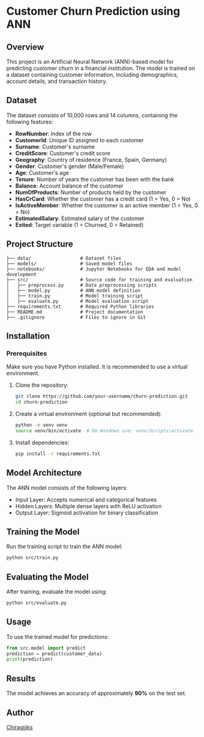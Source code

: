 # Customer Churn Prediction using ANN

## Overview

This project is an Artificial Neural Network (ANN)-based model for predicting customer churn in a financial institution. The model is trained on a dataset containing customer information, including demographics, account details, and transaction history.

## Dataset

The dataset consists of 10,000 rows and 14 columns, containing the following features:

- **RowNumber**: Index of the row
- **CustomerId**: Unique ID assigned to each customer
- **Surname**: Customer's surname
- **CreditScore**: Customer's credit score
- **Geography**: Country of residence (France, Spain, Germany)
- **Gender**: Customer's gender (Male/Female)
- **Age**: Customer's age
- **Tenure**: Number of years the customer has been with the bank
- **Balance**: Account balance of the customer
- **NumOfProducts**: Number of products held by the customer
- **HasCrCard**: Whether the customer has a credit card (1 = Yes, 0 = No)
- **IsActiveMember**: Whether the customer is an active member (1 = Yes, 0 = No)
- **EstimatedSalary**: Estimated salary of the customer
- **Exited**: Target variable (1 = Churned, 0 = Retained)

## Project Structure

```
├── data/                  # Dataset files
├── models/                # Saved model files
├── notebooks/             # Jupyter Notebooks for EDA and model development
├── src/                   # Source code for training and evaluation
│   ├── preprocess.py      # Data preprocessing scripts
│   ├── model.py           # ANN model definition
│   ├── train.py           # Model training script
│   ├── evaluate.py        # Model evaluation script
├── requirements.txt       # Required Python libraries
├── README.md              # Project documentation
├── .gitignore             # Files to ignore in Git
```

## Installation

### Prerequisites

Make sure you have Python installed. It is recommended to use a virtual environment.

1. Clone the repository:
   ```sh
   git clone https://github.com/your-username/churn-prediction.git
   cd churn-prediction
   ```
2. Create a virtual environment (optional but recommended):
   ```sh
   python -m venv venv
   source venv/bin/activate  # On Windows use: venv\Scripts\activate
   ```
3. Install dependencies:
   ```sh
   pip install -r requirements.txt
   ```

## Model Architecture

The ANN model consists of the following layers:

- Input Layer: Accepts numerical and categorical features
- Hidden Layers: Multiple dense layers with ReLU activation
- Output Layer: Sigmoid activation for binary classification

## Training the Model

Run the training script to train the ANN model:

```sh
python src/train.py
```

## Evaluating the Model

After training, evaluate the model using:

```sh
python src/evaluate.py
```

## Usage

To use the trained model for predictions:

```python
from src.model import predict
prediction = predict(customer_data)
print(prediction)
```

## Results

The model achieves an accuracy of approximately **90%** on the test set.

## Author

[Chiragjjjks]([https://github.com/your-username/](https://github.com/Chiragjjjks))

